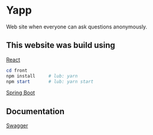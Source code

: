 # Yapp

Web site when everyone can ask questions anonymously.

## This website was build using

[React](https://react.dev/)

```powershell
cd front
npm install     # lub: yarn
npm start       # lub: yarn start
```

[Spring Boot](https://spring.io/projects/spring-boot)

## Documentation

[Swagger](http://localhost:8081/swagger-ui/index.html#/)
